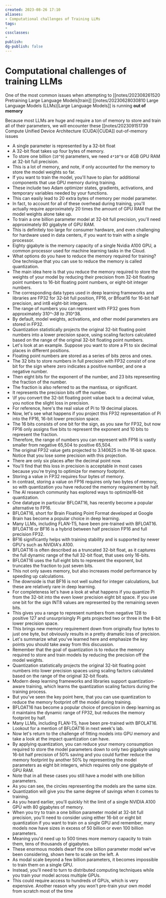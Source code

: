 ```yaml
---
created: 2023-08-26 17:10
aliases: 
- Computational challenges of Training LLMs
tags:
- 
cssclasses:
- 
publish:
dg-publish: false
---
```


<!--
tags: 
-->

<!--internal
parent:: [[]]
child:: [[]]
related:: [[]]
-->

<!--external
- [ ] []()
-->

# Computational challenges of training LLMs

One of the most common issues when attempting to [[notes/202308261520 Pretraining Large Language Models|train]] [[notes/20230628030810 Large Language Models (LLMs)|Large Language Models]] is running **out of memory**

Because most LLMs are huge and require a ton of memory to store and train all of their parameters, we will encounter these [[notes/202309151739 Compute Unified Device Architecture (CUDA)|CUDA]] out-of-memory issues

- A single parameter is represented by a 32-bit float
- A 32-bit float takes up four bytes of memory.
- To store one billion (`10^9`) parameters, we need `4*10^9`  or 4GB GPU RAM at 32-bit full precision. 
- This is a lot of memory, and note, if only accounted for the memory to store the model weights so far. 
- If you want to train the model, you'll have to plan for additional components that use GPU memory during training. 
- These include two Adam optimizer states, gradients, activations, and temporary variables needed by your functions. 
- This can easily lead to 20 extra bytes of memory per model parameter. 
- In fact, to account for all of these overhead during training, you'll actually require approximately 20 times the amount of GPU RAM that the model weights alone take up.
- To train a one billion parameter model at 32-bit full precision, you'll need approximately 80 gigabyte of GPU RAM. 
- This is definitely too large for consumer hardware, and even challenging for hardware used in data centers, if you want to train with a single processor. 
- Eighty gigabyte is the memory capacity of a single Nvidia A100 GPU, a common processor used for machine learning tasks in the Cloud. 
- What options do you have to reduce the memory required for training? One technique that you can use to reduce the memory is called quantization. 
- The main idea here is that you reduce the memory required to store the weights of your model by reducing their precision from 32-bit floating point numbers to 16-bit floating point numbers, or eight-bit integer numbers. 
- The corresponding data types used in deep learning frameworks and libraries are FP32 for 32-bit full position, FP16, or Bfloat16 for 16-bit half precision, and int8 eight-bit integers. 
- The range of numbers you can represent with FP32 goes from approximately 3*10^-38 to 3*10^38. 
- By default, model weights, activations, and other model parameters are stored in FP32. 
- Quantization statistically projects the original 32-bit floating point numbers into a lower precision space, using scaling factors calculated based on the range of the original 32-bit floating point numbers. 
- Let's look at an example. Suppose you want to store a PI to six decimal places in different positions. 
- Floating point numbers are stored as a series of bits zeros and ones. 
- The 32 bits to store numbers in full precision with FP32 consist of one bit for the sign where zero indicates a positive number, and one a negative number. 
- Then eight bits for the exponent of the number, and 23 bits representing the fraction of the number. 
- The fraction is also referred to as the mantissa, or significant.
- It represents the precision bits off the number. 
- \If you convert the 32-bit floating point value back to a decimal value, you notice the slight loss in precision. 
- For reference, here's the real value of Pi to 19 decimal places. 
- Now, let's see what happens if you project this FP32 representation of Pi into the FP16, 16-bit lower precision space. 
- The 16 bits consists of one bit for the sign, as you saw for FP32, but now FP16 only assigns five bits to represent the exponent and 10 bits to represent the fraction. 
- Therefore, the range of numbers you can represent with FP16 is vastly smaller from negative 65,504 to positive 65,504. 
- The original FP32 value gets projected to 3.140625 in the 16-bit space. Notice that you lose some precision with this projection. 
- There are only six places after the decimal point now. 
- You'll find that this loss in precision is acceptable in most cases because you're trying to optimize for memory footprint. 
- Storing a value in FP32 requires four bytes of memory. 
- In contrast, storing a value on FP16 requires only two bytes of memory, so with quantization you have reduced the memory requirement by half. 
- The AI research community has explored ways to optimize16-bit quantization. 
- One datatype in particular BFLOAT16, has recently become a popular alternative to FP16.
- BFLOAT16, short for Brain Floating Point Format developed at Google Brain has become a popular choice in deep learning. 
- Many LLMs, including FLAN-T5, have been pre-trained with BFLOAT16. BFLOAT16 or BF16 is a hybrid between half precision FP16 and full precision FP32. 
- BF16 significantly helps with training stability and is supported by newer GPU's such as NVIDIA's A100. 
- BFLOAT16 is often described as a truncated 32-bit float, as it captures the full dynamic range of the full 32-bit float, that uses only 16-bits. 
- BFLOAT16 uses the full eight bits to represent the exponent, but truncates the fraction to just seven bits. 
- This not only saves memory, but also increases model performance by speeding up calculations. 
- The downside is that BF16 is not well suited for integer calculations, but these are relatively rare in deep learning. 
- For completeness let's have a look at what happens if you quantize Pi from the 32-bit into the even lower precision eight bit space. If you use one bit for the sign INT8 values are represented by the remaining seven bits. 
- This gives you a range to represent numbers from negative 128 to positive 127 and unsurprisingly Pi gets projected two or three in the 8-bit lower precision space. 
- This brings new memory requirement down from originally four bytes to just one byte, but obviously results in a pretty dramatic loss of precision. 
- Let's summarize what you've learned here and emphasize the key points you should take away from this discussion. 
- Remember that the goal of quantization is to reduce the memory required to store and train models by reducing the precision off the model weights. 
- Quantization statistically projects the original 32-bit floating point numbers into lower precision spaces using scaling factors calculated based on the range of the original 32-bit floats. 
- Modern deep learning frameworks and libraries support quantization-aware training, which learns the quantization scaling factors during the training process. 
- But you've seen the key point here, that you can use quantization to reduce the memory footprint off the model during training. 
- BFLOAT16 has become a popular choice of precision in deep learning as it maintains the dynamic range of FP32, but reduces the memory footprint by half. 
- Many LLMs, including FLAN-T5, have been pre-trained with BFOLAT16. Lookout for a mention of BFLOAT16 in next week's lab.
- Now let's return to the challenge of fitting models into GPU memory and take a look at the impact quantization can have. 
- By applying quantization, you can reduce your memory consumption required to store the model parameters down to only two gigabyte using 16-bit half precision of 50% saving and you could further reduce the memory footprint by another 50% by representing the model parameters as eight bit integers, which requires only one gigabyte of GPU RAM. 
- Note that in all these cases you still have a model with one billion parameters. 
- As you can see, the circles representing the models are the same size. 
- Quantization will give you the same degree of savings when it comes to training. 
- As you heard earlier, you'll quickly hit the limit of a single NVIDIA A100 GPU with 80 gigabytes of memory. 
- When you try to train a one billion parameter model at 32-bit full precision, you'll need to consider using either 16-bit or eight bit quantization if you want to train on a single GPU and remember, many models now have sizes in excess of 50 billion or even 100 billion parameters.
- Meaning you'd need up to 500 times more memory capacity to train them, tens of thousands of gigabytes. 
- These enormous models dwarf the one billion parameter model we've been considering, shown here to scale on the left. A
- As modal scale beyond a few billion parameters, it becomes impossible to train them on a single GPU. 
- Instead, you'll need to turn to distributed computing techniques while you train your model across multiple GPUs. 
- This could require access to hundreds of GPUs, which is very expensive. Another reason why you won't pre-train your own model from scratch most of the time

